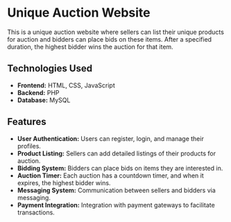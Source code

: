 
# Unique Auction Website

This is a unique auction website where sellers can list their unique products for auction and bidders can place bids on these items. After a specified duration, the highest bidder wins the auction for that item.

## Technologies Used

- **Frontend:** HTML, CSS, JavaScript
- **Backend:** PHP
- **Database:** MySQL

## Features

- **User Authentication:** Users can register, login, and manage their profiles.
- **Product Listing:** Sellers can add detailed listings of their products for auction.
- **Bidding System:** Bidders can place bids on items they are interested in.
- **Auction Timer:** Each auction has a countdown timer, and when it expires, the highest bidder wins.
- **Messaging System:** Communication between sellers and bidders via messaging.
- **Payment Integration:** Integration with payment gateways to facilitate transactions.
